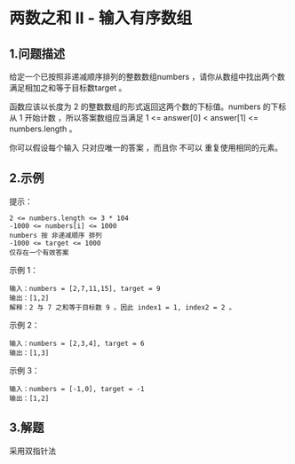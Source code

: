 # 两数之和 II - 输入有序数组

## 1.问题描述
给定一个已按照非递减顺序排列的整数数组numbers ，请你从数组中找出两个数满足相加之和等于目标数target 。

函数应该以长度为 2 的整数数组的形式返回这两个数的下标值。numbers 的下标从 1 开始计数 ，所以答案数组应当满足 1 <= answer[0] < answer[1] <= numbers.length 。

你可以假设每个输入 只对应唯一的答案 ，而且你 不可以 重复使用相同的元素。

## 2.示例
提示：
```
2 <= numbers.length <= 3 * 104
-1000 <= numbers[i] <= 1000
numbers 按 非递减顺序 排列
-1000 <= target <= 1000
仅存在一个有效答案
```
示例 1：
```
输入：numbers = [2,7,11,15], target = 9
输出：[1,2]
解释：2 与 7 之和等于目标数 9 。因此 index1 = 1, index2 = 2 。
```
示例 2：
```
输入：numbers = [2,3,4], target = 6
输出：[1,3]
```
示例 3：
```
输入：numbers = [-1,0], target = -1
输出：[1,2]
```

## 3.解题
采用双指针法